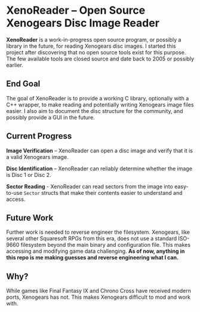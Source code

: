 # XenoReader – Open Source Xenogears Disc Image Reader

**XenoReader** is a work-in-progress open source program, or possibly a library in the future, for reading Xenogears disc images. I started this project after discovering that no open source tools exist for this purpose. The few available tools are closed source and date back to 2005 or possibly earlier.

## End Goal

The goal of XenoReader is to provide a working C library, optionally with a C++ wrapper, to make reading and potentially writing Xenogears image files easier. I also aim to document the disc structure for the community, and possibly provide a GUI in the future.

## Current Progress

**Image Verification** – XenoReader can open a disc image and verify that it is a valid Xenogears image.

**Disc Identification** – XenoReader can reliably determine whether the image is Disc 1 or Disc 2.

**Sector Reading** - XenoReader can read sectors from the image into easy-to-use `Sector` structs that make their contents easier to understand and access.

## Future Work
Further work is needed to reverse engineer the filesystem. Xenogears, like several other Squaresoft RPGs from this era, does not use a standard ISO-9660 filesystem beyond the main binary and configuration file. This makes accessing and modifying game data challenging. **As of now, anything in this repo is me making guesses and reverse engineering what I can.**

## Why?
While games like Final Fantasy IX and Chrono Cross have received modern ports, Xenogears has not. This makes Xenogears difficult to mod and work with.